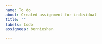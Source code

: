 ```yaml
---
name: To do
about: Created assignment for individual
title: ''
labels: todo
assignees: bernieshan

---
```



